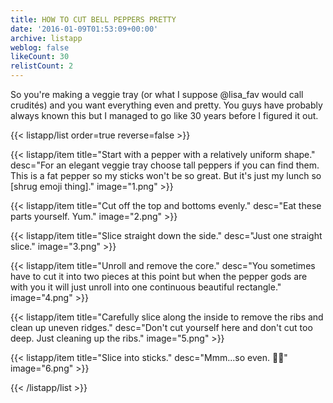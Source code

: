 ```yaml
---
title: HOW TO CUT BELL PEPPERS PRETTY
date: '2016-01-09T01:53:09+00:00'
archive: listapp
weblog: false
likeCount: 30
relistCount: 2
---
```


So you're making a veggie tray (or what I suppose @lisa_fav would call crudités) and you want everything even and pretty. You guys have probably always known this but I managed to go like 30 years before I figured it out.

<!--more-->

{{< listapp/list order=true reverse=false >}}

   {{< listapp/item title="Start with a pepper with a relatively uniform shape."
      desc="For an elegant veggie tray choose tall peppers if you can find them. This is a fat pepper so my sticks won't be so great. But it's just my lunch so [shrug emoji thing]."
      image="1.png" >}}

   {{< listapp/item title="Cut off the top and bottoms evenly."
      desc="Eat these parts yourself. Yum."
      image="2.png" >}}

   {{< listapp/item title="Slice straight down the side."
      desc="Just one straight slice."
      image="3.png" >}}

   {{< listapp/item title="Unroll and remove the core."
      desc="You sometimes have to cut it into two pieces at this point but when the pepper gods are with you it will just unroll into one continuous beautiful rectangle."
      image="4.png" >}}

   {{< listapp/item title="Carefully slice along the inside to remove the ribs and clean up uneven ridges."
      desc="Don't cut yourself here and don't cut too deep. Just cleaning up the ribs."
      image="5.png" >}}

   {{< listapp/item title="Slice into sticks."
      desc="Mmm...so even. 💅🏽"
      image="6.png" >}}

{{< /listapp/list >}}
